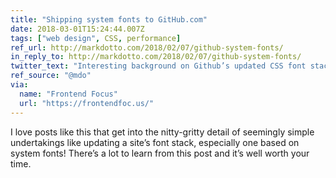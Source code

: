 ```yaml
---
title: "Shipping system fonts to GitHub.com"
date: 2018-03-01T15:24:44.007Z
tags: ["web design", CSS, performance]
ref_url: http://markdotto.com/2018/02/07/github-system-fonts/
in_reply_to: http://markdotto.com/2018/02/07/github-system-fonts/
twitter_text: "Interesting background on Github’s updated CSS font stack"
ref_source: "@mdo"
via:
  name: "Frontend Focus"
  url: "https://frontendfoc.us/"
---
```


I love posts like this that get into the nitty-gritty detail of seemingly simple undertakings like updating a site’s font stack, especially one based on system fonts! There’s a lot to learn from this post and it’s well worth your time.